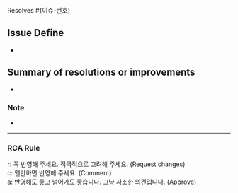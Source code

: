 Resolves #{이슈-번호}
<!--
e.g. Resolves #10 / Resolves #123,#345,#456 / Resolves #없음
-->

## Issue Define
<!-- 해당 이슈를 정의/설명해 주세요 -->
- 

## Summary of resolutions or improvements
<!-- 해결/개선 사항을 요약해 주세요. 이미지를 첨부해도 좋습니다. -->
- 


### Note

<!-- 참고 자료, 참고 사항, 리뷰어에게 전하는 메시지 등 -->
- 

---

### RCA Rule

r: 꼭 반영해 주세요. 적극적으로 고려해 주세요. (Request changes)  
c: 웬만하면 반영해 주세요. (Comment)  
a: 반영해도 좋고 넘어가도 좋습니다. 그냥 사소한 의견입니다. (Approve)


<!-- Title Convention
- 하나의 커밋일 경우 해당 커밋 메시지와 동일하게 작성한다.
- 여러 커밋이 포함된 경우 요약되어야 한다.
- 단일 이슈일 경우 <Subject> ‘공백’ (#이슈번호), 복수 이슈일 경우 쉼표로 구분하여 여러 이슈번호를 적는다.
-->